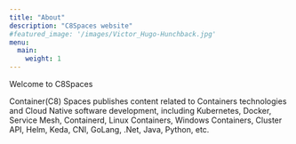 ```yaml
---
title: "About"
description: "C8Spaces website"
#featured_image: '/images/Victor_Hugo-Hunchback.jpg'
menu:
  main:
    weight: 1
---
```


Welcome to C8Spaces

Container(C8) Spaces publishes content related to Containers technologies and Cloud Native software development, including Kubernetes, Docker, Service Mesh, Containerd, Linux Containers, Windows Containers, Cluster API, Helm, Keda, CNI, GoLang, .Net, Java, Python, etc.

